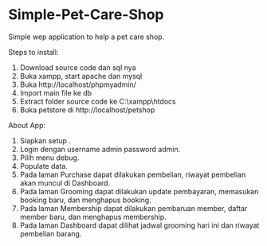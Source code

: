 # Simple-Pet-Care-Shop
Simple wep application to help a pet care shop.

Steps to install:
1. Download source code dan sql nya
2. Buka xampp, start apache dan mysql
3. Buka http://localhost/phpmyadmin/ 
4. Import main file ke db
5. Extract folder source code ke C:\xampp\htdocs
6. Buka petstore di http://localhost/petshop 

About App:
1. Siapkan setup .
2. Login dengan username admin password admin.
3. Pilih menu debug.
4. Populate data.
5. Pada laman Purchase dapat dilakukan pembelian, riwayat pembelian akan muncul di Dashboard.
6. Pada laman Grooming dapat dilakukan update pembayaran, memasukan booking baru, dan menghapus booking.
7. Pada laman Membership dapat dilakukan pembaruan member, daftar member baru, dan menghapus membership.
8. Pada laman Dashboard dapat dilihat jadwal grooming hari ini dan riwayat pembelian barang.
